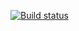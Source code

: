 [![Build status](https://ci.appveyor.com/api/projects/status/mshnwb8uqgwh4hj4?svg=true)](https://ci.appveyor.com/project/Romankurinov/patternstask)